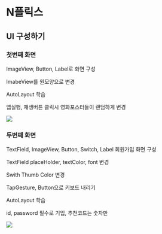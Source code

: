 # N플릭스

## UI 구성하기

### 첫번째 화면

ImageView, Button, Label로 화면 구성

ImabeView를 원모양으로 변경

AutoLayout 학습

앱실행, 재생버튼 클릭시 영화포스터들이 랜덤하게 변경

![](https://velog.velcdn.com/images/rytak108/post/3a2dcc1e-233a-42af-82b5-a8cc51b97857/image.gif)


### 두번째 화면

TextField, ImageView, Button, Switch, Label 회원가입 화면 구성

TextField placeHolder, textColor, font 변경

Swith Thumb Color 변경

TapGesture, Button으로 키보드 내리기

AutoLayout 학습

id, password 필수로 기입, 추천코드는 숫자만

![](https://velog.velcdn.com/images/rytak108/post/bd06b744-2190-472e-828b-6c1027c3a024/image.png)

